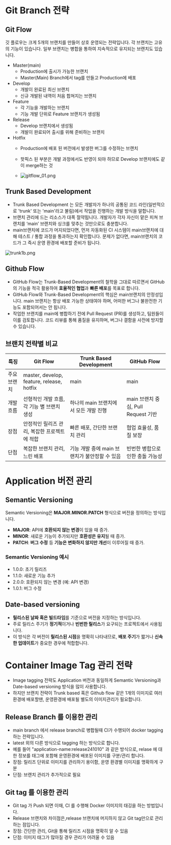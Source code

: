 

# Git Branch 전략

## Git Flow

깃 플로우는 크게 5개의 브랜치를 만들어 상호 운영되는 전략입니다. 각 브랜치는 고유의 기능이 있습니다. 일부 브랜치는 병합을 통하여 지속적으로 유지되는 브랜치도 있습니다.

 - Master(main)
   - Production에 출시가 가능한 브랜치
   - Master(Main) Branch에서 tag를 만들고 Production에 배포
- Develop
  - 개발이 완료된 최신 브랜치
  - 신규 개발된 내역이 처음 합쳐지는 브랜치
- Feature
  - 각 기능을 개발하는 브랜치
  - 기능 개발 단위로 Feature 브랜치가 생성됨
- Release
  - Develop 브랜치에서 생성됨
  - 개발이 완료되어 출시를 위해 준비하는 브랜치
- Hotfix
  - Production에 배포 된 버전에서 발생한 버그를 수정하는 브랜치
  - 핫픽스 된 부분은 개발 과정에서도 반영이 되야 하므로 Develop 브랜치에도 같이 merge하는 것
  
  
  
  - ![gitflow_01.png](./.10.브랜치전략.assets/gitflow_01-3bfa77ad-ba39-4d0e-946b-47d433f3184e.png)

## Trunk Based Development

- Trunk Based Development 는 모든 개발자가 하나의 공통된 코드 라인(일반적으로 'trunk' 또는 'main'라고 불림)에서 작업을 진행하는 개발 방식을 말합니다.
- 브랜치 관리에 드는 리소스가 대폭 절약됩니다. 개발자가 각자 자신이 맡은 피쳐 브랜치를 ‘main’ 브랜치와 싱크를 맞추는 것만으로도 충분합니다.
- main브랜치에 코드가 머지되었다면, 먼저 자동화된 CI 시스템이 main브랜치에 대해 테스트 / 통합 과정을 통과하는지 확인합니다. 문제가 없다면, main브랜치의 코드가 그 즉시 운영 환경에 배포할 준비가 됩니다.

![trunk1b.png](./.10.브랜치전략.assets/trunk1b-d338f9ab-12fd-4f27-8543-da2b21723986.png)

## Github Flow

- GitHub Flow는 Trunk-Based Development의 철학을 그대로 따르면서 GitHub의 기능을 적극 활용하여 **효율적인 협업**과 **빠른 배포**를 목표로 합니다.
- GitHub Flow와 Trunk-Based Development의 핵심은  main브랜치의 안정성입니다. main 브랜치는 항상 배포 가능한 상태여야 하며, 어떠한 버그나 불완전한 기능도 포함되어서는 안 됩니다.
- 작업한 브랜치를 main에 병합하기 전에 Pull Request (PR)를 생성하고, 팀원들이 이를 검토합니다. 코드 리뷰를 통해 품질을 유지하며, 버그나 결함을 사전에 방지할 수 있습니다.

## 브랜치 전략별 비교

| 특징        | Git Flow                                     | Trunk Based Development                       | GitHub Flow                         |
| ----------- | -------------------------------------------- | --------------------------------------------- | ----------------------------------- |
| 주요 브랜치 | master, develop, feature, release, hotfix    | main                                          | main                                |
| 개발 흐름   | 선형적인 개발 흐름, 각 기능 별 브랜치 생성   | 하나의 main 브랜치에서 모든 개발 진행         | main 브랜치 중심, Pull Request 기반 |
| 장점        | 안정적인 릴리즈 관리, 복잡한 프로젝트에 적합 | 빠른 배포, 간단한 브랜치 관리                 | 협업 효율성, 품질 보장              |
| 단점        | 복잡한 브랜치 관리, 느린 배포                | 기능 개발 중에 main 브랜치가 불안정할 수 있음 | 빈번한 병합으로 인한 충돌 가능성    |





# Application 버전 관리

## Semantic Versioning

Semantic Versioning은 **MAJOR.MINOR.PATCH** 형식으로 버전을 정의하는 방식입니다.

- **MAJOR**: API에 **호환되지 않는 변경**이 있을 때 증가.
- **MINOR**: 새로운 기능이 추가되지만 **호환성은 유지**될 때 증가.
- **PATCH**: **버그 수정** 등 **기능은 변화하지 않지만 개선**이 이루어질 때 증가.

### Semantic Versioning 예시

- 1.0.0: 초기 릴리즈
- 1.1.0: 새로운 기능 추가
- 2.0.0: 호환되지 않는 변경 (예: API 변경)
- 1.0.1: 버그 수정

## Date-based versioning

- **릴리스된 날짜 혹은 빌드타임**를 기준으로 버전을 지정하는 방식입니다. 
- 주로 릴리스 주기가 **정기적**이거나 **빈번한 릴리스**가 요구되는 프로젝트에서 사용됩니다. 
- 이 방식은 각 버전이 **릴리스된 시점**을 명확히 나타내므로, **배포 주기**가 짧거나 **신속한 업데이트**가 중요한 경우에 적합합니다.

# Container Image Tag 관리 전략

- Image tagging 전략도 Application 버전과 동일하게 Semantic Versioning과 Date-based versioning 방식을 많이 사용합니다. 
- 하지만 브랜치 전략이 Trunk based 혹은 Github flow 같은 1개의 이미지로 여러 환경에 배포할땐, 운영환경에 배포될 별도의 이미지관리가 필요합니다. 

## Release Branch 를 이용한 관리

- main branch 에서 release branch로 병합될때 CI가 수행되어 docker tagging 하는 전략입니다.
- latest 외의 다른 방식으로 tagging 하는 방식으로 합니다.
- 예를 들어 "application-name:release241010" 과 같은 방식으로, relase 에 대한 정보를 태그에 포함해 운영환경에 배포된 이미지를 구분/관리 합니다.
- 장점: 릴리즈 단위로 이미지를 관리하기 용이함, 운영 환경별 이미지를 명확하게 구분
- 단점: 브랜치 관리가 추가적으로 필요

## Git tag 를 이용한 관리

- Git tag 가 Push 되면 이때, CI 를 수행해 Docker 이미지의 태깅을 하는 방법입니다.
- Release 브랜치와 차이점은,release 브랜치에 머지하지 않고 Git tag만으로 관리하는 점입니다.
- 장점: 간단한 관리, Git을 통해 릴리즈 시점을 명확히 알 수 있음
- 단점: 이미지 태그가 많아질 경우 관리가 어려울 수 있음